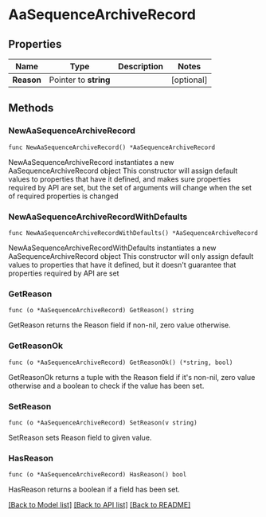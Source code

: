 # AaSequenceArchiveRecord

## Properties

Name | Type | Description | Notes
------------ | ------------- | ------------- | -------------
**Reason** | Pointer to **string** |  | [optional] 

## Methods

### NewAaSequenceArchiveRecord

`func NewAaSequenceArchiveRecord() *AaSequenceArchiveRecord`

NewAaSequenceArchiveRecord instantiates a new AaSequenceArchiveRecord object
This constructor will assign default values to properties that have it defined,
and makes sure properties required by API are set, but the set of arguments
will change when the set of required properties is changed

### NewAaSequenceArchiveRecordWithDefaults

`func NewAaSequenceArchiveRecordWithDefaults() *AaSequenceArchiveRecord`

NewAaSequenceArchiveRecordWithDefaults instantiates a new AaSequenceArchiveRecord object
This constructor will only assign default values to properties that have it defined,
but it doesn't guarantee that properties required by API are set

### GetReason

`func (o *AaSequenceArchiveRecord) GetReason() string`

GetReason returns the Reason field if non-nil, zero value otherwise.

### GetReasonOk

`func (o *AaSequenceArchiveRecord) GetReasonOk() (*string, bool)`

GetReasonOk returns a tuple with the Reason field if it's non-nil, zero value otherwise
and a boolean to check if the value has been set.

### SetReason

`func (o *AaSequenceArchiveRecord) SetReason(v string)`

SetReason sets Reason field to given value.

### HasReason

`func (o *AaSequenceArchiveRecord) HasReason() bool`

HasReason returns a boolean if a field has been set.


[[Back to Model list]](../README.md#documentation-for-models) [[Back to API list]](../README.md#documentation-for-api-endpoints) [[Back to README]](../README.md)


